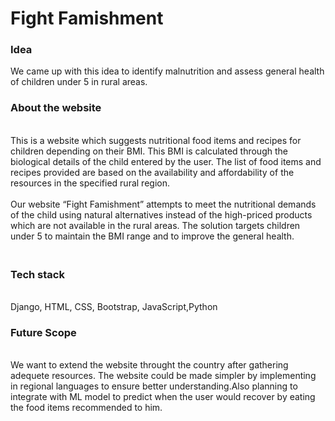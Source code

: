 <h1>Fight Famishment</h1>
<h3>Idea</h3>
We came up with this idea to identify malnutrition and assess general health of children under 5 in rural areas.<br>
<h3>About the website</h3><br>
This is a website which suggests nutritional food items and recipes for children depending on their BMI. This BMI is calculated through the biological details of the child entered by the user. The list of food items and recipes provided are based on the availability and affordability of the resources in the specified rural region.
<br><br>
Our website “Fight Famishment” attempts to meet the nutritional demands of the child using natural alternatives instead of the high-priced products which are not available in the rural areas. The solution targets children under 5 to maintain the BMI range and to improve the general health.
<h3>
<br>Tech stack</h3><br> Django, HTML, CSS, Bootstrap, JavaScript,Python
<h3>Future Scope</h3>
<br>
We want to extend the website throught the country after gathering adequete resources. The website could be made simpler by implementing in regional languages to ensure better understanding.Also planning to integrate with ML model to predict when the user would recover by eating the food items recommended to him.
